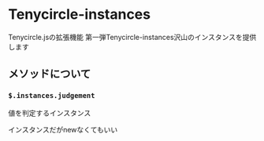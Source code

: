 # Tenycircle-instances
Tenycircle.jsの拡張機能 第一弾Tenycircle-instances沢山のインスタンスを提供します
## メソッドについて
### `$.instances.judgement`
値を判定するインスタンス

インスタンスだがnewなくてもいい
### 
